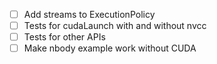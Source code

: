 - [ ] Add streams to ExecutionPolicy
- [ ] Tests for cudaLaunch with and without nvcc
- [ ] Tests for other APIs
- [ ] Make nbody example work without CUDA
